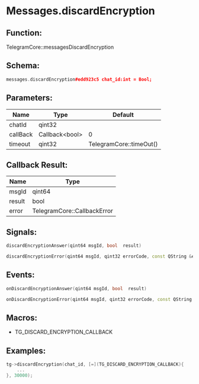 # Messages.discardEncryption

## Function:

TelegramCore::messagesDiscardEncryption

## Schema:

```c++
messages.discardEncryption#edd923c5 chat_id:int = Bool;
```
## Parameters:

|Name|Type|Default|
|----|----|-------|
|chatId|qint32||
|callBack|Callback&lt;bool&gt;|0|
|timeout|qint32|TelegramCore::timeOut()|

## Callback Result:

|Name|Type|
|----|----|
|msgId|qint64|
|result|bool|
|error|TelegramCore::CallbackError|

## Signals:

```c++
discardEncryptionAnswer(qint64 msgId, bool  result)
```
```c++
discardEncryptionError(qint64 msgId, qint32 errorCode, const QString &errorText)
```

## Events:

```c++
onDiscardEncryptionAnswer(qint64 msgId, bool  result)
```
```c++
onDiscardEncryptionError(qint64 msgId, qint32 errorCode, const QString &errorText)
```

## Macros:

* TG_DISCARD_ENCRYPTION_CALLBACK

## Examples:

```c++
tg->discardEncryption(chat_id, [=](TG_DISCARD_ENCRYPTION_CALLBACK){
    ...
}, 30000);
```
